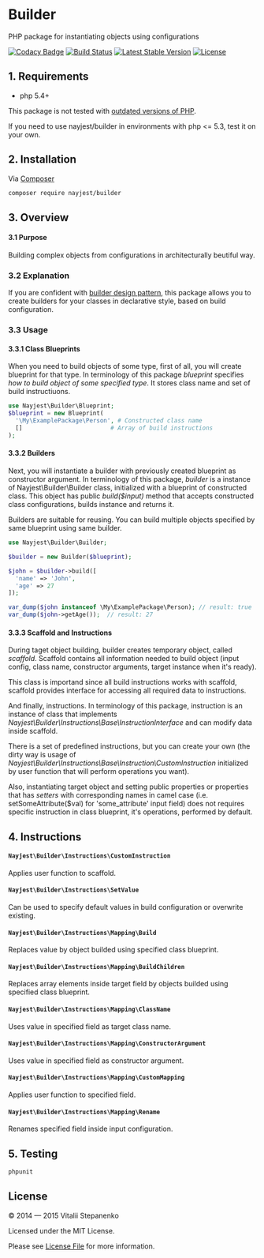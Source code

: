 Builder
=======

PHP package for instantiating objects using configurations

[![Codacy Badge](https://www.codacy.com/project/badge/4badc67af33446efac8258b8481912dd)](https://www.codacy.com/public/mail_2/Builder)
[![Build Status](https://travis-ci.org/Nayjest/Builder.svg?branch=master)](https://travis-ci.org/Nayjest/Builder)
[![Latest Stable Version](https://poser.pugx.org/nayjest/builder/v/stable.svg)](https://packagist.org/packages/nayjest/builder)
[![License](https://poser.pugx.org/nayjest/builder/license.svg)](https://packagist.org/packages/nayjest/builder)

## 1. Requirements

* php 5.4+  

This package is not tested with [outdated versions of PHP](http://php.net/supported-versions.php). 

If you need to use nayjest/builder in environments with php <= 5.3, test it on your own.

## 2. Installation

Via [Composer](https://getcomposer.org)

```bash
composer require nayjest/builder
```
## 3. Overview

#### 3.1 Purpose

Building complex objects from configurations in architecturally beutiful way.

### 3.2 Explanation

If you are confident with [builder design pattern](https://en.wikipedia.org/wiki/Builder_pattern),
this package allows you to create builders for your classes in declarative style, based on build configuration.

### 3.3 Usage

#### 3.3.1 Class Blueprints

When you need to build objects of some type, first of all, you will create blueprint for that type.
In terminology of this package *blueprint* specifies *how to build object of some specified type*.
It stores class name and set of build instructiuons.

```php
use Nayjest\Builder\Blueprint;
$blueprint = new Blueprint(
  '\My\ExamplePackage\Person', # Constructed class name
  []                         # Array of build instructions
);
```

#### 3.3.2 Builders

Next, you will instantiate a builder with previously created blueprint as constructor argument.
In terminology of this package, *builder* is a instance of Nayjest\Builder\Builder class, initialized with a blueprint of constructed class. This object has public _build($input)_ method that accepts constructed class configurations, builds instance and returns it.

Builders are suitable for reusing. You can build multiple objects specified by same blueprint using same builder.

```php
use Nayjest\Builder\Builder;

$builder = new Builder($blueprint);

$john = $builder->build([
  'name' => 'John',
  'age' => 27
]);

var_dump($john instanceof \My\ExamplePackage\Person); // result: true
var_dump($john->getAge());  // result: 27
```

#### 3.3.3 Scaffold and Instructions

During taget object building, builder creates temporary object, called *scaffold*.
Scaffold contains all information needed to build object (input config, class name, constructor arguments, target instance when it's ready).

This class is importand since all build instructions works with scaffold, scaffold provides interface for accessing all required data to instructions.

And finally, instructions.
In terminology of this package, instruction is an instance of class that implements _Nayjest\Builder\Instructions\Base\InstructionInterface_ and can modify data inside scaffold.

There is a set of predefined instructions, but you can create your own (the dirty way is usage of _Nayjest\Builder\Instructions\Base\Instruction\CustomInstruction_ initialized by user function that will perform operations you want).

Also, instantiating target object and setting public properties or properties that has _setters_ with corresponding names in camel case (i.e. setSomeAttribute($val) for 'some_attribute' input field) does not requires specific instruction in class blueprint, it's operations, performed by default.

## 4. Instructions 

#### `Nayjest\Builder\Instructions\CustomInstruction` 
Applies user function to scaffold.

#### `Nayjest\Builder\Instructions\SetValue` 
Can be used to specify default values in build configuration or overwrite existing.

#### `Nayjest\Builder\Instructions\Mapping\Build` 
Replaces value by object builded using specified class blueprint.

#### `Nayjest\Builder\Instructions\Mapping\BuildChildren` 
Replaces array elements inside target field by objects builded using specified class blueprint.

#### `Nayjest\Builder\Instructions\Mapping\ClassName` 
Uses value in specified field as target class name.

#### `Nayjest\Builder\Instructions\Mapping\ConstructorArgument` 
Uses value in specified field as constructor argument.

#### `Nayjest\Builder\Instructions\Mapping\CustomMapping` 
Applies user function to specified field.

#### `Nayjest\Builder\Instructions\Mapping\Rename` 
Renames specified field inside input configuration.

## 5. Testing

```bash
phpunit
```

## License

© 2014 — 2015 Vitalii Stepanenko

Licensed under the MIT License.

Please see [License File](LICENSE.md) for more information.
